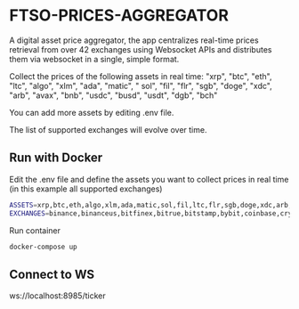 # FTSO-PRICES-AGGREGATOR

A digital asset price aggregator, the app centralizes real-time prices retrieval from over 42 exchanges using Websocket APIs and distributes them via websocket in a single, simple format.

Collect the prices of the following assets in real time: "xrp", "btc", "eth", "ltc", "algo", "xlm", "ada", "matic", "
sol", "fil", "flr", "sgb", "doge", "xdc", "arb", "avax", "bnb", "usdc", "busd", "usdt", "dgb", "bch"

You can add more assets by editing .env file.

The list of supported exchanges will evolve over time.

## Run with Docker

Edit the .env file and define the assets you want to collect prices in real time (in this example all supported
exchanges)

```sh
ASSETS=xrp,btc,eth,algo,xlm,ada,matic,sol,fil,ltc,flr,sgb,doge,xdc,arb,avax,bnb,usdc,busd,usdt,dgb,bch
EXCHANGES=binance,binanceus,bitfinex,bitrue,bitstamp,bybit,coinbase,crypto,digifinex,fmfw,gateio,hitbtc,huobi,kraken,kucoin,lbank,mexc,okex,upbit,btcex,bitmart,bitget,coinex,xt,whitebit,toobit,pionex,btse,gemini,bitforex,bingx,p2b,digifinex,kucoin,gemini,cexio,bitmake,hotcoin,coinw,deepcoin,pointpay,orangex,biconomy,cointr,bitvenus,tapbit
```

Run container

```sh
docker-compose up
```

## Connect to WS

ws://localhost:8985/ticker



